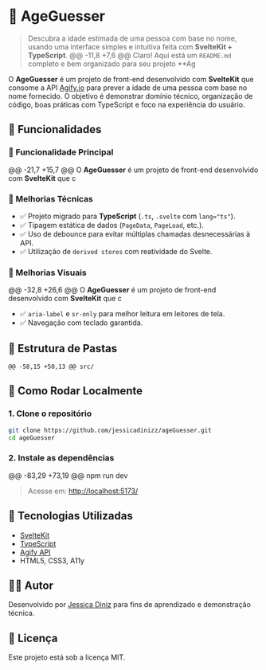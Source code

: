 # 🧠 AgeGuesser

> Descubra a idade estimada de uma pessoa com base no nome, usando uma interface simples e intuitiva feita com **SvelteKit + TypeScript**.
@@ -11,8 +7,6 @@ Claro! Aqui está um `README.md` completo e bem organizado para seu projeto **Ag

O **AgeGuesser** é um projeto de front-end desenvolvido com **SvelteKit** que consome a API [Agify.io](https://agify.io) para prever a idade de uma pessoa com base no nome fornecido. O objetivo é demonstrar domínio técnico, organização de código, boas práticas com TypeScript e foco na experiência do usuário.



## 🚀 Funcionalidades

### 🎯 Funcionalidade Principal
@@ -21,7 +15,7 @@ O **AgeGuesser** é um projeto de front-end desenvolvido com **SvelteKit** que c
### 🧠 Melhorias Técnicas
- ✅ Projeto migrado para **TypeScript** (`.ts`, `.svelte` com `lang="ts"`).
- ✅ Tipagem estática de dados (`PageData`, `PageLoad`, etc.).
- ✅ Uso de debounce para evitar múltiplas chamadas desnecessárias à API.
- ✅ Utilização de `derived stores` com reatividade do Svelte.

### 🎨 Melhorias Visuais
@@ -32,8 +26,6 @@ O **AgeGuesser** é um projeto de front-end desenvolvido com **SvelteKit** que c
- ✅ `aria-label` e `sr-only` para melhor leitura em leitores de tela.
- ✅ Navegação com teclado garantida.



## 📁 Estrutura de Pastas

```
@@ -58,15 +50,13 @@ src/

````



## 🧪 Como Rodar Localmente

### 1. Clone o repositório

```bash
git clone https://github.com/jessicadinizz/ageGuesser.git
cd ageGuesser
````

### 2. Instale as dependências
@@ -83,29 +73,19 @@ npm run dev

> Acesse em: [http://localhost:5173/](http://localhost:5173/)



## 🧰 Tecnologias Utilizadas

* [SvelteKit](https://kit.svelte.dev/)
* [TypeScript](https://www.typescriptlang.org/)
* [Agify API](https://agify.io)
* HTML5, CSS3, A11y



## 🧑‍💻 Autor

Desenvolvido por [Jessica Diniz](https://github.com/jessicadinizz) para fins de aprendizado e demonstração técnica.



## 📄 Licença

Este projeto está sob a licença MIT.


